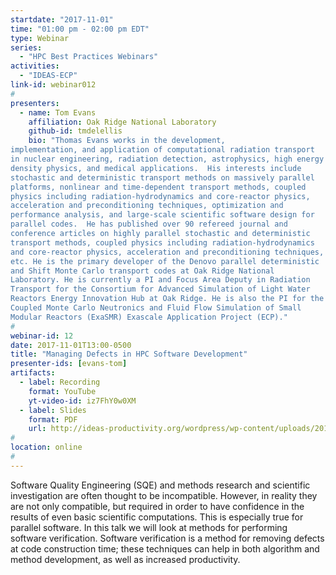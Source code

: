 ```yaml
---
startdate: "2017-11-01"
time: "01:00 pm - 02:00 pm EDT"
type: Webinar
series:
  - "HPC Best Practices Webinars"
activities:
  - "IDEAS-ECP"
link-id: webinar012
#
presenters:
  - name: Tom Evans
    affiliation: Oak Ridge National Laboratory
    github-id: tmdelellis
    bio: "Thomas Evans works in the development,
implementation, and application of computational radiation transport
in nuclear engineering, radiation detection, astrophysics, high energy
density physics, and medical applications.  His interests include
stochastic and deterministic transport methods on massively parallel
platforms, nonlinear and time-dependent transport methods, coupled
physics including radiation-hydrodynamics and core-reactor physics,
acceleration and preconditioning techniques, optimization and
performance analysis, and large-scale scientific software design for
parallel codes.  He has published over 90 refereed journal and
conference articles on highly parallel stochastic and deterministic
transport methods, coupled physics including radiation-hydrodynamics
and core-reactor physics, acceleration and preconditioning techniques,
etc. He is the primary developer of the Denovo parallel deterministic
and Shift Monte Carlo transport codes at Oak Ridge National
Laboratory. He is currently a PI and Focus Area Deputy in Radiation
Transport for the Consortium for Advanced Simulation of Light Water
Reactors Energy Innovation Hub at Oak Ridge. He is also the PI for the
Coupled Monte Carlo Neutronics and Fluid Flow Simulation of Small
Modular Reactors (ExaSMR) Exascale Application Project (ECP)."
#
webinar-id: 12
date: 2017-11-01T13:00-0500
title: "Managing Defects in HPC Software Development"
presenter-ids: [evans-tom]
artifacts:
  - label: Recording
    format: YouTube
    yt-video-id: iz7FhY0w0XM
  - label: Slides
    format: PDF
    url: http://ideas-productivity.org/wordpress/wp-content/uploads/2017/06/session012-slides.pdf
#
location: online
#
---
```

Software Quality Engineering (SQE) and methods research and scientific
investigation are often thought to be incompatible.  However, in
reality they are not only compatible, but required in order to have
confidence in the results of even basic scientific computations.  This
is especially true for parallel software.  In this talk we will look
at methods for performing software verification.  Software
verification is a method for removing defects at code construction
time; these techniques can help in both algorithm and method
development, as well as increased productivity.
